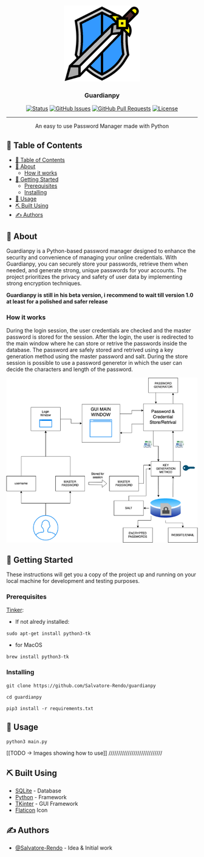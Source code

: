 <p align="center">
  <a href="" rel="noopener">
 <img width=200px height=200px src="guardianpy/src/guardianpy.png" alt="Project logo"></a>
</p>

<h3 align="center">Guardianpy</h3>

<div align="center">

[![Status](https://img.shields.io/badge/status-active-success.svg)]()
[![GitHub Issues](https://img.shields.io/github/issues/Salvatore-Rendo/guardianpy.svg)](https://github.com/Salvatore-Rendo/guardianpy/issues)
[![GitHub Pull Requests](https://img.shields.io/github/issues-pr/Salvatore-Rendo/guardianpy.svg)](https://github.com/Salvatore-Rendo/guardianpy/pulls)
[![License](https://img.shields.io/badge/license-MIT-blue.svg)](/LICENSE)

</div>

---

<p align="center"> An easy to use Password Manager made with Python 
    <br> 
</p>

## 📝 Table of Contents

- [📝 Table of Contents](#-table-of-contents)
- [🧐 About ](#-about-)
  - [How it works](#how-it-works)
- [🏁 Getting Started ](#-getting-started-)
  - [Prerequisites](#prerequisites)
  - [Installing](#installing)
- [🎈 Usage ](#-usage-)
- [⛏️ Built Using ](#️-built-using-)
- [✍️ Authors ](#️-authors-)

## 🧐 About <a name = "about"></a>

Guardianpy is a Python-based password manager designed to enhance the security and convenience of managing your online credentials. With Guardianpy, you can securely store your passwords, retrieve them when needed, and generate strong, unique passwords for your accounts. The project prioritizes the privacy and safety of user data by implementing strong encryption techniques.

<b> Guardianpy is still in his beta version, i recommend to wait till version 1.0 at least for a polished and safer release </b>

### How it works

During the login session, the user credentials are checked and the master password is stored for the session.
After the login, the user is redirected to the main window where he can store or retrive the passwords inside the database.
The password are safely stored and retrived using a key generation method using the master password and salt.
During the store session is possible to use a password generetor in which the user can decide the characters and length of the password.

<img src="guardianpy/src/guardianpy-diagram.png">

## 🏁 Getting Started <a name = "getting_started"></a>

These instructions will get you a copy of the project up and running on your local machine for development and testing purposes. 


### Prerequisites

[Tinker](https://docs.python.org/3/library/tkinter.html):
- If not alredy installed:
```
sudo apt-get install python3-tk
```
- for MacOS
```
brew install python3-tk
```

### Installing



```
git clone https://github.com/Salvatore-Rendo/guardianpy
```

```
cd guardianpy
```

```
pip3 install -r requirements.txt
```

## 🎈 Usage <a name="usage"></a>

```
python3 main.py
```


[[TODO -> Images showing how to use]] ////////////////////////////

## ⛏️ Built Using <a name = "built_using"></a>

- [SQLite](https://www.sqlite.org/index.html) - Database
- [Python](https://www.python.org/) - Framework
- [TKinter](https://docs.python.org/3/library/tkinter.html) - GUI Framework
- [Flaticon](https://www.flaticon.com/) Icon

## ✍️ Authors <a name = "authors"></a>

- [@Salvatore-Rendo](https://github.com/Salvatore-Rendo) - Idea & Initial work

